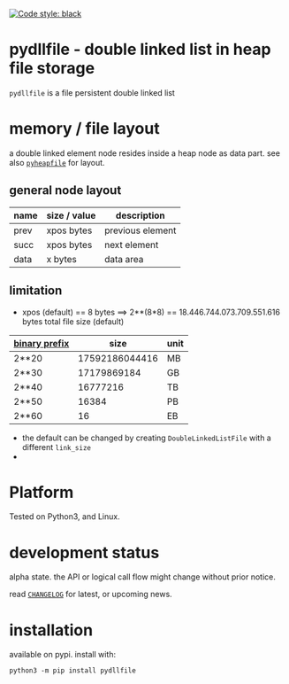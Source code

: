 
[![Code style: black](https://img.shields.io/badge/code%20style-black-000000.svg)](https://github.com/psf/black)


# pydllfile - double linked list in heap file storage

`pydllfile` is a file persistent double linked list


# memory / file layout

a double linked element node resides inside a heap node as data part. 
see also [`pyheapfile`](https://github.com/kr-g/pyheapfile/) for layout.


## general node layout

| name | size / value | description |
| --- | --- | --- | 
| prev | xpos bytes | previous element |
| succ | xpos bytes | next element |
| data | x bytes | data area |


## limitation

- xpos (default) == 8 bytes ==> 2**(8*8) 
== 18.446.744.073.709.551.616 bytes total file size (default)

| [binary prefix](https://en.wikipedia.org/wiki/Binary_prefix) | size | unit |
| --- | --- | --- |
| 2**20 | 17592186044416 | MB |
| 2**30 | 17179869184 | GB |
| 2**40 | 16777216 | TB |
| 2**50 | 16384 | PB |
| 2**60 | 16 | EB |

- the default can be changed by creating `DoubleLinkedListFile` with a different `link_size`
-


# Platform

Tested on Python3, and Linux.


# development status

alpha state.
the API or logical call flow might change without prior notice.

read [`CHANGELOG`](https://github.com/kr-g/pydllfile/blob/main/CHANGELOG.MD)
for latest, or upcoming news.


# installation
    
available on pypi. install with:

    python3 -m pip install pydllfile
    
